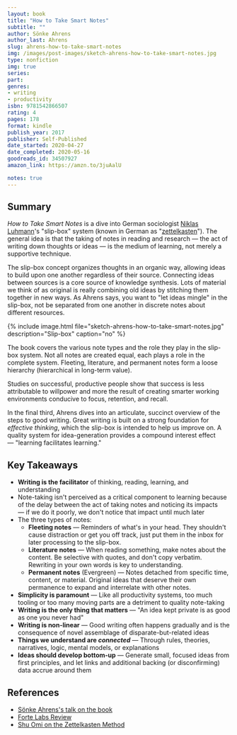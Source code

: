 ```yaml
---
layout: book
title: "How to Take Smart Notes"
subtitle: ""
author: Sönke Ahrens
author_last: Ahrens
slug: ahrens-how-to-take-smart-notes
img: /images/post-images/sketch-ahrens-how-to-take-smart-notes.jpg
type: nonfiction
img: true
series: 
part: 
genres:
- writing
- productivity
isbn: 9781542866507
rating: 4
pages: 178
format: kindle
publish_year: 2017
publisher: Self-Published
date_started: 2020-04-27
date_completed: 2020-05-16
goodreads_id: 34507927
amazon_link: https://amzn.to/3juAalU

notes: true
---
```


## Summary

_How to Take Smart Notes_ is a dive into German sociologist [Niklas Luhmann](https://en.wikipedia.org/wiki/Niklas_Luhmann "Niklas Luhmann")'s "slip-box" system (known in German as "[zettelkasten](https://en.wikipedia.org/wiki/Zettelkasten "Zettelkasten")"). The general idea is that the taking of notes in reading and research — the act of writing down thoughts or ideas — is the medium of learning, not merely a supportive technique.

The slip-box concept organizes thoughts in an organic way, allowing ideas to build upon one another regardless of their source. Connecting ideas between sources is a core source of knowledge synthesis. Lots of material we think of as original is really combining old ideas by stitching them together in new ways. As Ahrens says, you want to "let ideas mingle" in the slip-box, not be separated from one another in discrete notes about different resources.

{% include image.html file="sketch-ahrens-how-to-take-smart-notes.jpg" description="Slip-box" caption="no" %}

The book covers the various note types and the role they play in the slip-box system. Not all notes are created equal, each plays a role in the complete system. Fleeting, literature, and permanent notes form a loose hierarchy (hierarchical in long-term value).

Studies on successful, productive people show that success is less attributable to willpower and more the result of creating smarter working environments conducive to focus, retention, and recall.

In the final third, Ahrens dives into an articulate, succinct overview of the steps to good writing. Great writing is built on a strong foundation for _effective thinking_, which the slip-box is intended to help us improve on. A quality system for idea-generation provides a compound interest effect — "learning facilitates learning."

## Key Takeaways

* **Writing is the facilitator** of thinking, reading, learning, and understanding
* Note-taking isn't perceived as a critical component to learning because of the delay between the act of taking notes and noticing its impacts — if we do it poorly, we don't notice that impact until much later
* The three types of notes:
  * **Fleeting notes** — Reminders of what's in your head. They shouldn't cause distraction or get you off track, just put them in the inbox for later processing to the slip-box.
  * **Literature notes** — When reading something, make notes about the content. Be selective with quotes, and don't copy verbatim. Rewriting in your own words is key to understanding.
  * **Permanent notes** (Evergreen) — Notes detached from specific time, content, or material. Original ideas that deserve their own permanence to expand and interrelate with other notes.
* **Simplicity is paramount** — Like all productivity systems, too much tooling or too many moving parts are a detriment to quality note-taking
* **Writing is the only thing that matters** — "An idea kept private is as good as one you never had"
* **Writing is non-linear** — Good writing often happens gradually and is the consequence of novel assemblage of disparate-but-related ideas
* **Things we understand are _connected_** — Through rules, theories, narratives, logic, mental models, or explanations
* **Ideas should develop bottom-up** — Generate small, focused ideas from first principles, and let links and additional backing (or disconfirming) data accrue around them

## References

* [Sönke Ahrens's talk on the book](https://vimeo.com/275530205 "Sönke Ahrens talk on smart notes")
* [Forte Labs Review](https://fortelabs.co/blog/how-to-take-smart-notes/ "How to Take Smart Notes")
* [Shu Omi on the Zettelkasten Method](https://www.youtube.com/watch?v=ljyo_WAJevQ "Shu Omi on the Zettelkasten Method")
